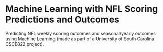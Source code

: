 # Machine Learning with NFL Scoring Predictions and Outcomes

Predicting NFL weekly scoring outcomes and seasonal/yearly outcomes using Machine Learning (made as part of a University of South Carolina CSCE822 project).
